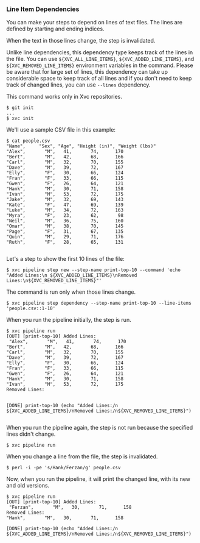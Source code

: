 ### Line Item Dependencies

You can make your steps to depend on lines of text files. The lines are defined by starting and ending indices.

When the text in those lines change, the step is invalidated.

Unlike line dependencies, this dependency type keeps track of the lines in the
file. You can use `${XVC_ALL_LINE_ITEMS}`, `${XVC_ADDED_LINE_ITEMS}`, and
`${XVC_REMOVED_LINE_ITEMS}` environment variables in the command. Please be
aware that for large set of lines, this dependency can take up considerable
space to keep track of all lines and if you don't need to keep track of changed
lines, you can use `--lines` dependency.

This command works only in Xvc repositories.

```console
$ git init
...
$ xvc init
```

We'll use a sample CSV file in this example:

```console
$ cat people.csv
"Name",     "Sex", "Age", "Height (in)", "Weight (lbs)"
"Alex",       "M",   41,       74,      170
"Bert",       "M",   42,       68,      166
"Carl",       "M",   32,       70,      155
"Dave",       "M",   39,       72,      167
"Elly",       "F",   30,       66,      124
"Fran",       "F",   33,       66,      115
"Gwen",       "F",   26,       64,      121
"Hank",       "M",   30,       71,      158
"Ivan",       "M",   53,       72,      175
"Jake",       "M",   32,       69,      143
"Kate",       "F",   47,       69,      139
"Luke",       "M",   34,       72,      163
"Myra",       "F",   23,       62,       98
"Neil",       "M",   36,       75,      160
"Omar",       "M",   38,       70,      145
"Page",       "F",   31,       67,      135
"Quin",       "M",   29,       71,      176
"Ruth",       "F",   28,       65,      131


```

Let's a step to show the first 10 lines of the file:

```console
$ xvc pipeline step new --step-name print-top-10 --command 'echo "Added Lines:\n ${XVC_ADDED_LINE_ITEMS}\nRemoved Lines:\n${XVC_REMOVED_LINE_ITEMS}"'

```

The command is run only when those lines change.

```console
$ xvc pipeline step dependency --step-name print-top-10 --line-items 'people.csv::1-10'

```

When you run the pipeline initially, the step is run.

```console
$ xvc pipeline run
[OUT] [print-top-10] Added Lines:
 "Alex",       "M",   41,       74,      170
"Bert",       "M",   42,       68,      166
"Carl",       "M",   32,       70,      155
"Dave",       "M",   39,       72,      167
"Elly",       "F",   30,       66,      124
"Fran",       "F",   33,       66,      115
"Gwen",       "F",   26,       64,      121
"Hank",       "M",   30,       71,      158
"Ivan",       "M",   53,       72,      175
Removed Lines:


[DONE] print-top-10 (echo "Added Lines:/n ${XVC_ADDED_LINE_ITEMS}/nRemoved Lines:/n${XVC_REMOVED_LINE_ITEMS}")


```

When you run the pipeline again, the step is not run because the specified lines didn't change.

```console
$ xvc pipeline run

```

When you change a line from the file, the step is invalidated.

```console
$ perl -i -pe 's/Hank/Ferzan/g' people.csv

```

Now, when you run the pipeline, it will print the changed line, with its new and old versions.

```
$ xvc pipeline run
[OUT] [print-top-10] Added Lines:
 "Ferzan",       "M",   30,       71,      158
Removed Lines:
"Hank",       "M",   30,       71,      158

[DONE] print-top-10 (echo "Added Lines:/n ${XVC_ADDED_LINE_ITEMS}/nRemoved Lines:/n${XVC_REMOVED_LINE_ITEMS}")


```
